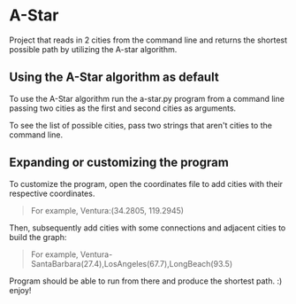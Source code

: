 # A-Star
Project that reads in 2 cities from the command line and returns the shortest possible path by utilizing the A-star algorithm.

## Using the A-Star algorithm as default

To use the A-Star algorithm run the a-star.py program from a command line passing two cities as the first and second cities as arguments.

To see the list of possible cities, pass two strings that aren't cities to the command line.


## Expanding or customizing the program

To customize the program, open the coordinates file to add cities with their respective coordinates. 

>For example, Ventura:(34.2805, 119.2945)

Then, subsequently add cities with some connections and adjacent cities to build the graph:

>For example, Ventura-SantaBarbara(27.4),LosAngeles(67.7),LongBeach(93.5)

Program should be able to run from there and produce the shortest path. :) enjoy!


